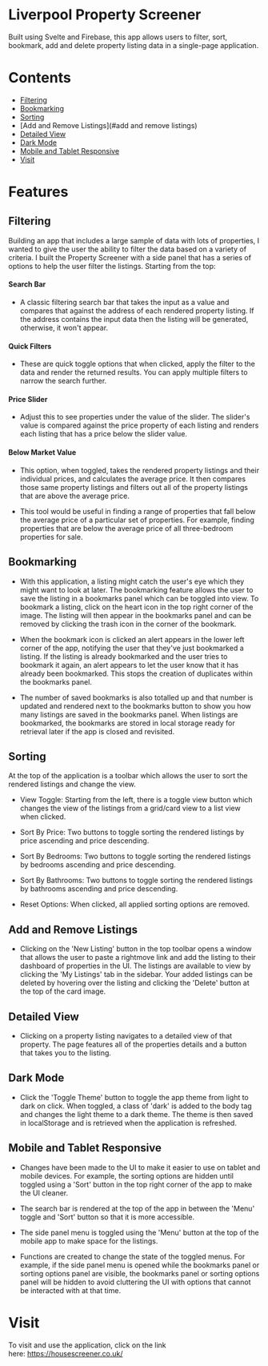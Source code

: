 # Liverpool Property Screener

Built using Svelte and Firebase, this app allows users to filter, sort, bookmark, add and delete property listing data in a single-page application.

# Contents

- [Filtering](#filtering)
- [Bookmarking](#bookmarking)
- [Sorting](#sorting)
- [Add and Remove Listings](#add and remove listings)
- [Detailed View](#detailed-view)
- [Dark Mode](#dark-mode)
- [Mobile and Tablet Responsive](#mobile-and-tablet-responsive)
- [Visit](#visit)

# Features

## Filtering

Building an app that includes a large sample of data with lots of properties, I wanted to give the user the ability to filter the data based on a variety of criteria. I built the Property Screener with a side panel that has a series of options to help the user filter the listings. Starting from the top:

#### Search Bar

* A classic filtering search bar that takes the input as a value and compares that against the address of each rendered property listing. If the address contains the input data then the listing will be generated, otherwise, it won't appear.

#### Quick Filters

* These are quick toggle options that when clicked, apply the filter to the data and render the returned results. You can apply multiple filters to narrow the search further.

#### Price Slider

* Adjust this to see properties under the value of the slider. The slider's value is compared against the price property of each listing and renders each listing that has a price below the slider value.

#### Below Market Value

* This option, when toggled, takes the rendered property listings and their individual prices, and calculates the average price. It then compares those same property listings and filters out all of the property listings that are above the average price.

* This tool would be useful in finding a range of properties that fall below the average price of a particular set of properties. For example, finding properties that are below the average price of all three-bedroom properties for sale.

## Bookmarking

* With this application, a listing might catch the user's eye which they might want to look at later. The bookmarking feature allows the user to save the listing in a bookmarks panel which can be toggled into view. To bookmark a listing, click on the heart icon in the top right corner of the image. The listing will then appear in the bookmarks panel and can be removed by clicking the trash icon in the corner of the bookmark.

* When the bookmark icon is clicked an alert appears in the lower left corner of the app, notifying the user that they've just bookmarked a listing. If the listing is already bookmarked and the user tries to bookmark it again, an alert appears to let the user know that it has already been bookmarked. This stops the creation of duplicates within the bookmarks panel.

* The number of saved bookmarks is also totalled up and that number is updated and rendered next to the bookmarks button to show you how many listings are saved in the bookmarks panel. When listings are bookmarked, the bookmarks are stored in local storage ready for retrieval later if the app is closed and revisited.

## Sorting

At the top of the application is a toolbar which allows the user to sort the rendered listings and change the view.

* View Toggle: Starting from the left, there is a toggle view button which changes the view of the listings from a grid/card view to a list view when clicked.

* Sort By Price: Two buttons to toggle sorting the rendered listings by price ascending and price descending.

* Sort By Bedrooms: Two buttons to toggle sorting the rendered listings by bedrooms ascending and price descending.

* Sort By Bathrooms: Two buttons to toggle sorting the rendered listings by bathrooms ascending and price descending.

* Reset Options: When clicked, all applied sorting options are removed.

## Add and Remove Listings

* Clicking on the 'New Listing' button in the top toolbar opens a window that allows the user to paste a rightmove link and add the listing to their dashboard of properties in the UI. The listings are available to view by clicking the 'My Listings' tab in the sidebar. Your added listings can be deleted by hovering over the listing and clicking the 'Delete' button at the top of the card image.

## Detailed View

* Clicking on a property listing navigates to a detailed view of that property. The page features all of the properties details and a button that takes you to the listing.

## Dark Mode

* Click the 'Toggle Theme' button to toggle the app theme from light to dark on click. When toggled, a class of 'dark' is added to the body tag and changes the light theme to a dark theme. The theme is then saved in localStorage and is retrieved when the application is refreshed.

## Mobile and Tablet Responsive

* Changes have been made to the UI to make it easier to use on tablet and mobile devices. For example, the sorting options are hidden until toggled using a 'Sort' button in the top right corner of the app to make the UI cleaner.

* The search bar is rendered at the top of the app in between the 'Menu' toggle and 'Sort' button so that it is more accessible.

* The side panel menu is toggled using the 'Menu' button at the top of the mobile app to make space for the listings.

* Functions are created to change the state of the toggled menus. For example, if the side panel menu is opened while the bookmarks panel or sorting options panel are visible, the bookmarks panel or sorting options panel will be hidden to avoid cluttering the UI with options that cannot be interacted with at that time.

# Visit

To visit and use the application, click on the link here: https://housescreener.co.uk/
